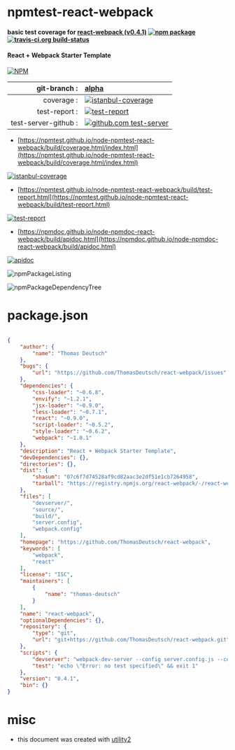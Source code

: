 # npmtest-react-webpack

#### basic test coverage for  [react-webpack (v0.4.1)](https://github.com/ThomasDeutsch/react-webpack)  [![npm package](https://img.shields.io/npm/v/npmtest-react-webpack.svg?style=flat-square)](https://www.npmjs.org/package/npmtest-react-webpack) [![travis-ci.org build-status](https://api.travis-ci.org/npmtest/node-npmtest-react-webpack.svg)](https://travis-ci.org/npmtest/node-npmtest-react-webpack)

#### React + Webpack Starter Template

[![NPM](https://nodei.co/npm/react-webpack.png?downloads=true&downloadRank=true&stars=true)](https://www.npmjs.com/package/react-webpack)

| git-branch : | [alpha](https://github.com/npmtest/node-npmtest-react-webpack/tree/alpha)|
|--:|:--|
| coverage : | [![istanbul-coverage](https://npmtest.github.io/node-npmtest-react-webpack/build/coverage.badge.svg)](https://npmtest.github.io/node-npmtest-react-webpack/build/coverage.html/index.html)|
| test-report : | [![test-report](https://npmtest.github.io/node-npmtest-react-webpack/build/test-report.badge.svg)](https://npmtest.github.io/node-npmtest-react-webpack/build/test-report.html)|
| test-server-github : | [![github.com test-server](https://npmtest.github.io/node-npmtest-react-webpack/GitHub-Mark-32px.png)](https://npmtest.github.io/node-npmtest-react-webpack/build/app/index.html) | | build-artifacts : | [![build-artifacts](https://npmtest.github.io/node-npmtest-react-webpack/glyphicons_144_folder_open.png)](https://github.com/npmtest/node-npmtest-react-webpack/tree/gh-pages/build)|

- [https://npmtest.github.io/node-npmtest-react-webpack/build/coverage.html/index.html](https://npmtest.github.io/node-npmtest-react-webpack/build/coverage.html/index.html)

[![istanbul-coverage](https://npmtest.github.io/node-npmtest-react-webpack/build/screenCapture.buildCi.browser.%252Ftmp%252Fbuild%252Fcoverage.lib.html.png)](https://npmtest.github.io/node-npmtest-react-webpack/build/coverage.html/index.html)

- [https://npmtest.github.io/node-npmtest-react-webpack/build/test-report.html](https://npmtest.github.io/node-npmtest-react-webpack/build/test-report.html)

[![test-report](https://npmtest.github.io/node-npmtest-react-webpack/build/screenCapture.buildCi.browser.%252Ftmp%252Fbuild%252Ftest-report.html.png)](https://npmtest.github.io/node-npmtest-react-webpack/build/test-report.html)

- [https://npmdoc.github.io/node-npmdoc-react-webpack/build/apidoc.html](https://npmdoc.github.io/node-npmdoc-react-webpack/build/apidoc.html)

[![apidoc](https://npmdoc.github.io/node-npmdoc-react-webpack/build/screenCapture.buildCi.browser.%252Ftmp%252Fbuild%252Fapidoc.html.png)](https://npmdoc.github.io/node-npmdoc-react-webpack/build/apidoc.html)

![npmPackageListing](https://npmtest.github.io/node-npmtest-react-webpack/build/screenCapture.npmPackageListing.svg)

![npmPackageDependencyTree](https://npmtest.github.io/node-npmtest-react-webpack/build/screenCapture.npmPackageDependencyTree.svg)



# package.json

```json

{
    "author": {
        "name": "Thomas Deutsch"
    },
    "bugs": {
        "url": "https://github.com/ThomasDeutsch/react-webpack/issues"
    },
    "dependencies": {
        "css-loader": "~0.6.8",
        "envify": "~1.2.1",
        "jsx-loader": "~0.9.0",
        "less-loader": "~0.7.1",
        "react": "~0.9.0",
        "script-loader": "~0.5.2",
        "style-loader": "~0.6.2",
        "webpack": "~1.0.1"
    },
    "description": "React + Webpack Starter Template",
    "devDependencies": {},
    "directories": {},
    "dist": {
        "shasum": "07c6f7d74528af9cd82aac3e2df51e1cb7264958",
        "tarball": "https://registry.npmjs.org/react-webpack/-/react-webpack-0.4.1.tgz"
    },
    "files": [
        "devserver/",
        "source/",
        "build/",
        "server.config",
        "webpack.config"
    ],
    "homepage": "https://github.com/ThomasDeutsch/react-webpack",
    "keywords": [
        "webpack",
        "react"
    ],
    "license": "ISC",
    "maintainers": [
        {
            "name": "thomas-deutsch"
        }
    ],
    "name": "react-webpack",
    "optionalDependencies": {},
    "repository": {
        "type": "git",
        "url": "git+https://github.com/ThomasDeutsch/react-webpack.git"
    },
    "scripts": {
        "devserver": "webpack-dev-server --config server.config.js --content-base ./devserver_files --port 9500 --colors",
        "test": "echo \"Error: no test specified\" && exit 1"
    },
    "version": "0.4.1",
    "bin": {}
}
```



# misc
- this document was created with [utility2](https://github.com/kaizhu256/node-utility2)
